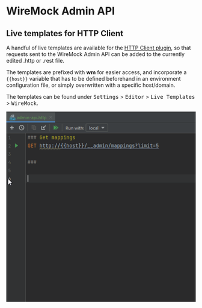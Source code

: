 # WireMock Admin API

## Live templates for HTTP Client

A handful of live templates are available for the [HTTP Client plugin](https://www.jetbrains.com/help/idea/http-client-in-product-code-editor.html),
so that requests sent to the WireMock Admin API can be added to the currently edited .http or .rest file.

The templates are prefixed with **wm** for easier access, and incorporate a `{{host}}` variable that has to be defined beforehand in an environment
configuration file, or simply overwritten with a specific host/domain.

The templates can be found under <kbd>Settings</kbd> > <kbd>Editor</kbd> > <kbd>Live Templates</kbd> > <kbd>WireMock</kbd>. 

![create_new_stub_mapping](assets/create_new_stub_mapping_request_template.gif)
